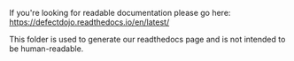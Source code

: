 
If you're looking for readable documentation please go here: https://defectdojo.readthedocs.io/en/latest/

This folder is used to generate our readthedocs page and is not intended to be human-readable.
